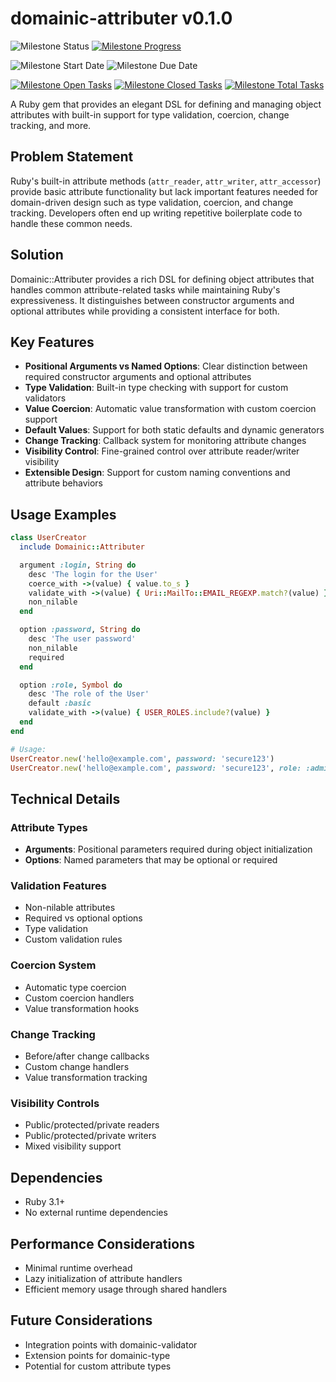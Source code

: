 # domainic-attributer v0.1.0

![Milestone Status](https://img.shields.io/badge/Complete-green?style=for-the-badge&label=Status)
[![Milestone Progress](https://img.shields.io/github/milestones/progress-percent/domainic/domainic/4?style=for-the-badge&label=Progress)](https://github.com/domainic/domainic/milestone/4)

![Milestone Start Date](https://img.shields.io/badge/12%2F12%2F2024-blue?style=for-the-badge&label=Start%20Date)
![Milestone Due Date](https://img.shields.io/badge/12%2F12%2F2024-blue?style=for-the-badge&label=Due%20Date)

[![Milestone Open Tasks](https://img.shields.io/github/issues-search/domainic/domainic?query=is%3Aopen%20milestone%3A%22domainic-attributer%20v0.1.0%22&style=for-the-badge&label=Open%20Tasks&color=red)](https://github.com/domainic/domainic/issues?q=is%3Aopen%20milestone%3A%22domainic-attributer%20v0.1.0%22)
[![Milestone Closed Tasks](https://img.shields.io/github/issues-search/domainic/domainic?query=is%3Aclosed%20milestone%3A%22domainic-attributer%20v0.1.0%22&style=for-the-badge&label=Closed%20Tasks&color=green)](https://github.com/domainic/domainic/issues?q=is%3Aclosed%20milestone%3A%22domainic-attributer%20v0.1.0%22)
[![Milestone Total Tasks](https://img.shields.io/github/issues-search/domainic/domainic?query=milestone%3A%22domainic-attributer%20v0.1.0%22&style=for-the-badge&label=Total%20Tasks&color=blue)](https://github.com/domainic/domainic/issues?q=milestone%3A%22domainic-attributer%20v0.1.0%22)

A Ruby gem that provides an elegant DSL for defining and managing object attributes with built-in support for type
validation, coercion, change tracking, and more.

## Problem Statement

Ruby's built-in attribute methods (`attr_reader`, `attr_writer`, `attr_accessor`) provide basic attribute functionality
but lack important features needed for domain-driven design such as type validation, coercion, and change tracking.
Developers often end up writing repetitive boilerplate code to handle these common needs.

## Solution

Domainic::Attributer provides a rich DSL for defining object attributes that handles common attribute-related tasks
while maintaining Ruby's expressiveness. It distinguishes between constructor arguments and optional attributes while
providing a consistent interface for both.

## Key Features

* **Positional Arguments vs Named Options**: Clear distinction between required constructor arguments and optional
  attributes
* **Type Validation**: Built-in type checking with support for custom validators
* **Value Coercion**: Automatic value transformation with custom coercion support
* **Default Values**: Support for both static defaults and dynamic generators
* **Change Tracking**: Callback system for monitoring attribute changes
* **Visibility Control**: Fine-grained control over attribute reader/writer visibility
* **Extensible Design**: Support for custom naming conventions and attribute behaviors

## Usage Examples

```ruby
class UserCreator
  include Domainic::Attributer

  argument :login, String do
    desc 'The login for the User'
    coerce_with ->(value) { value.to_s }
    validate_with ->(value) { Uri::MailTo::EMAIL_REGEXP.match?(value) }
    non_nilable
  end

  option :password, String do
    desc 'The user password'
    non_nilable
    required
  end

  option :role, Symbol do
    desc 'The role of the User'
    default :basic
    validate_with ->(value) { USER_ROLES.include?(value) }
  end
end

# Usage:
UserCreator.new('hello@example.com', password: 'secure123')
UserCreator.new('hello@example.com', password: 'secure123', role: :admin)
```

## Technical Details

### Attribute Types

* **Arguments**: Positional parameters required during object initialization
* **Options**: Named parameters that may be optional or required

### Validation Features

* Non-nilable attributes
* Required vs optional options
* Type validation
* Custom validation rules

### Coercion System

* Automatic type coercion
* Custom coercion handlers
* Value transformation hooks

### Change Tracking

* Before/after change callbacks
* Custom change handlers
* Value transformation tracking

### Visibility Controls

* Public/protected/private readers
* Public/protected/private writers
* Mixed visibility support

## Dependencies

* Ruby 3.1+
* No external runtime dependencies

## Performance Considerations

* Minimal runtime overhead
* Lazy initialization of attribute handlers
* Efficient memory usage through shared handlers

## Future Considerations

* Integration points with domainic-validator
* Extension points for domainic-type
* Potential for custom attribute types
